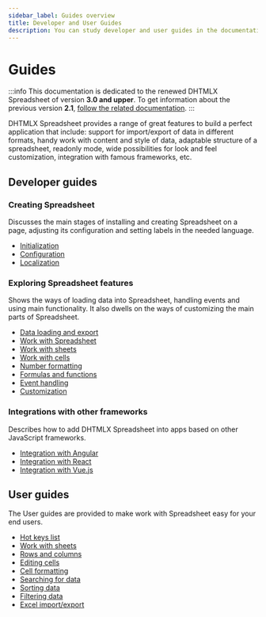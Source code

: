 ```yaml
---
sidebar_label: Guides overview
title: Developer and User Guides
description: You can study developer and user guides in the documentation of the DHTMLX JavaScript Spreadsheet library. Browse API reference, try out code examples and live demos, and download a free 30-day evaluation version of DHTMLX Spreadsheet.
---
```


# Guides

:::info
This documentation is dedicated to the renewed DHTMLX Spreadsheet of version **3.0 and upper**. To get information about the previous version **2.1**, [follow the related documentation](https://docs.dhtmlx.com/spreadsheet__index.html).
:::

DHTMLX Spreadsheet provides a range of great features to build a perfect application that include: support for import/export of data in different formats, handy work with content and style of data, adaptable structure of a spreadsheet, readonly mode, wide possibilities for look and feel customization, integration with famous frameworks, etc.

## Developer guides

### Creating Spreadsheet

Discusses the main stages of installing and creating Spreadsheet on a page, adjusting its configuration and setting labels in the needed language.

- [Initialization](initialization.md)
- [Configuration](configuration.md)
- [Localization](localization.md)

### Exploring Spreadsheet features

Shows the ways of loading data into Spreadsheet, handling events and using main functionality. It also dwells on the ways of customizing the main parts of Spreadsheet.

- [Data loading and export](loading_data.md)
- [Work with Spreadsheet](working_with_ssheet.md)
- [Work with sheets](working_with_sheets.md)
- [Work with cells](category/work-with-cells.md)
- [Number formatting](number_formatting.md)
- [Formulas and functions](functions.md)
- [Event handling](handling_events.md)
- [Customization](customization.md)

### Integrations with other frameworks

Describes how to add DHTMLX Spreadsheet into apps based on other JavaScript frameworks.

- [Integration with Angular](angular_integration.md)
- [Integration with React](react_integration.md)
- [Integration with Vue.js](vuejs_integration.md)

## User guides

The User guides are provided to make work with Spreadsheet easy for your end users.

- [Hot keys list](hotkeys.md)
- [Work with sheets](work_with_sheets.md)
- [Rows and columns](category/rows-and-columns.md)
- [Editing cells](work_with_cells.md)
- [Cell formatting](category/cell-formatting.md)
- [Searching for data](data_search.md)
- [Sorting data](sorting_data.md)
- [Filtering data](filtering_data.md)
- [Excel import/export](excel_import_export.md)
